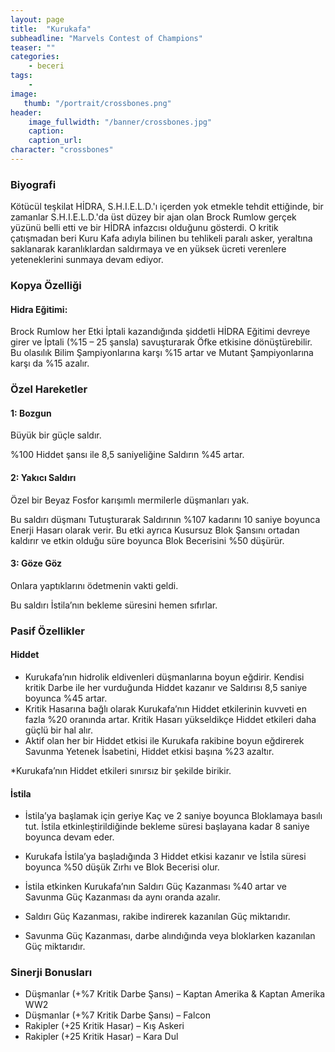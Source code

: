 ```yaml
---
layout: page
title:  "Kurukafa"
subheadline: "Marvels Contest of Champions"
teaser: ""
categories:
    - beceri
tags:
    -
image:
   thumb: "/portrait/crossbones.png"
header:
    image_fullwidth: "/banner/crossbones.jpg"
    caption: 
    caption_url: 
character: "crossbones"
---
```


### Biyografi
Kötücül teşkilat HİDRA, S.H.I.E.L.D.'ı içerden yok etmekle tehdit ettiğinde, bir zamanlar S.H.I.E.L.D.'da üst düzey bir ajan olan Brock Rumlow gerçek yüzünü belli etti ve bir HİDRA infazcısı olduğunu gösterdi. O kritik çatışmadan beri Kuru Kafa adıyla bilinen bu tehlikeli paralı asker, yeraltına saklanarak karanlıklardan saldırmaya ve en yüksek ücreti verenlere yeteneklerini sunmaya devam ediyor.

### Kopya Özelliği
#### Hidra Eğitimi: 
Brock Rumlow her Etki İptali kazandığında şiddetli HİDRA Eğitimi devreye girer ve İptali (%15 – 25 şansla) savuşturarak Öfke etkisine dönüştürebilir. Bu olasılık Bilim Şampiyonlarına karşı %15 artar ve Mutant Şampiyonlarına karşı da %15 azalır.

### Özel Hareketler
#### 1: Bozgun 
Büyük bir güçle saldır.

%100 Hiddet şansı ile 8,5 saniyeliğine Saldırın %45 artar.

#### 2: Yakıcı Saldırı 
Özel bir Beyaz Fosfor karışımlı mermilerle düşmanları yak.

Bu saldırı düşmanı Tutuşturarak Saldırının %107 kadarını 10 saniye boyunca Enerji Hasarı olarak verir. Bu etki ayrıca Kusursuz Blok Şansını ortadan kaldırır ve etkin olduğu süre boyunca Blok Becerisini %50 düşürür.

#### 3: Göze Göz 
Onlara yaptıklarını ödetmenin vakti geldi.

Bu saldırı İstila’nın bekleme süresini hemen sıfırlar.

### Pasif Özellikler
#### Hiddet

* Kurukafa’nın hidrolik eldivenleri düşmanlarına boyun eğdirir. Kendisi kritik Darbe ile her vurduğunda Hiddet kazanır ve Saldırısı 8,5 saniye boyunca %45 artar.
* Kritik Hasarına bağlı olarak Kurukafa’nın Hiddet etkilerinin kuvveti en fazla %20 oranında artar. Kritik Hasarı yükseldikçe Hiddet etkileri daha güçlü bir hal alır.
* Aktif olan her bir Hiddet etkisi ile Kurukafa rakibine boyun eğdirerek Savunma Yetenek İsabetini, Hiddet etkisi başına %23 azaltır.

*Kurukafa’nın Hiddet etkileri sınırsız bir şekilde birikir.

#### İstila

* İstila’ya başlamak için geriye Kaç ve 2 saniye boyunca Bloklamaya basılı tut. İstila etkinleştirildiğinde bekleme süresi başlayana kadar 8 saniye boyunca devam eder.
* Kurukafa İstila’ya başladığında 3 Hiddet etkisi kazanır ve İstila süresi boyunca %50 düşük Zırhı ve Blok Becerisi olur.
* İstila etkinken Kurukafa’nın Saldırı Güç Kazanması %40 artar ve Savunma Güç Kazanması da aynı oranda azalır.

* Saldırı Güç Kazanması, rakibe indirerek kazanılan Güç miktarıdır.

* Savunma Güç Kazanması, darbe alındığında veya bloklarken kazanılan Güç miktarıdır.

### Sinerji Bonusları
* Düşmanlar (+%7 Kritik Darbe Şansı) – Kaptan Amerika & Kaptan Amerika WW2
* Düşmanlar (+%7 Kritik Darbe Şansı) – Falcon
* Rakipler (+25 Kritik Hasar) – Kış Askeri
* Rakipler (+25 Kritik Hasar) – Kara Dul
